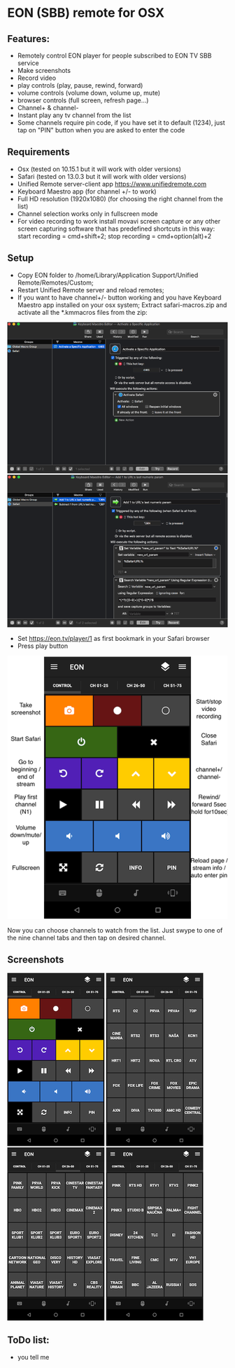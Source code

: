# EON (SBB) remote for OSX
## Features:
- Remotely control EON player for people subscribed to EON TV SBB service
- Make screenshots
- Record video
- play controls (play, pause, rewind, forward)
- volume controls (volume down, volume up, mute)
- browser controls (full screen, refresh page...)
- Channel+ & channel- 
- Instant play any tv channel from the list
- Some channels require pin code, if you have set it to default (1234), just tap on "PIN" button when you are asked to enter the code 

## Requirements
- Osx (tested on 10.15.1 but it will work with older versions)
- Safari (tested on 13.0.3 but it will work with older versions)
- Unified Remote server-client app https://www.unifiedremote.com
- Keyboard Maestro app (for channel +/- to work)
- Full HD resolution (1920x1080) (for choosing the right channel from the list)
- Channel selection works only in fullscreen mode
- For video recording to work install movavi screen capture or any other screen capturing software that has predefined shortcuts in this way: start recording = cmd+shift+2; stop recording = cmd+option(alt)+2

## Setup
- Copy EON folder to /home/Library/Application Support/Unified Remote/Remotes/Custom;
- Restart Unified Remote server and reload remotes;
- If you want to have channel+/- button working and you have Keyboard Maestro app installed on your osx system; Extract safari-macros.zip and activate all the *.kmmacros files from the zip:



![alt text](https://github.com/paksman/EON/blob/master/Screenshots/Screen%20Shot%202019-09-11%20at%2011.05.44%20PM.png)
![alt text](https://github.com/paksman/EON/blob/master/Screenshots/Screen%20Shot%202019-09-11%20at%2011.06.02%20PM.png)


- Set https://eon.tv/player/1 as first bookmark in your Safari browser
- Press play button

![alt text](https://github.com/paksman/EON/blob/master/Screenshots/details.png)

Now you can choose channels to watch from the list. Just swype to one of the nine channel tabs and then tap on desired channel.

## Screenshots
![alt text](https://github.com/paksman/EON/blob/master/Screenshots/main.png)
![alt text](https://github.com/paksman/EON/blob/master/Screenshots/channels_1-25.png)
![alt text](https://github.com/paksman/EON/blob/master/Screenshots/channels_26-50.png)
![alt text](https://github.com/paksman/EON/blob/master/Screenshots/channels_51-70.png)

## ToDo list:
- you tell me
